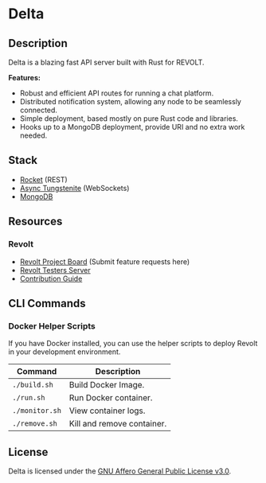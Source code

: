 # Delta

## Description

Delta is a blazing fast API server built with Rust for REVOLT.

**Features:**

- Robust and efficient API routes for running a chat platform.
- Distributed notification system, allowing any node to be seamlessly connected.
- Simple deployment, based mostly on pure Rust code and libraries.
- Hooks up to a MongoDB deployment, provide URI and no extra work needed.

## Stack

- [Rocket](https://rocket.rs/) (REST)
- [Async Tungstenite](https://github.com/sdroege/async-tungstenite) (WebSockets)
- [MongoDB](https://mongodb.com/)

## Resources

### Revolt

- [Revolt Project Board](https://github.com/revoltchat/revolt/discussions) (Submit feature requests here)
- [Revolt Testers Server](https://app.revolt.chat/invite/Testers)
- [Contribution Guide](https://developers.revolt.chat/contributing)

## CLI Commands

### Docker Helper Scripts

If you have Docker installed, you can use the helper scripts to deploy Revolt in your development environment.

| Command        | Description                |
| -------------- | -------------------------- |
| `./build.sh`   | Build Docker Image.        |
| `./run.sh`     | Run Docker container.      |
| `./monitor.sh` | View container logs.       |
| `./remove.sh`  | Kill and remove container. |

## License

Delta is licensed under the [GNU Affero General Public License v3.0](https://github.com/revoltchat/delta/blob/master/LICENSE).
